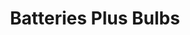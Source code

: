 ---
title: "Batteries Plus Bulbs"
url: /marietta/batteries-plus-bulbs-cobb-parkway-south/
shop: Elektronik
---